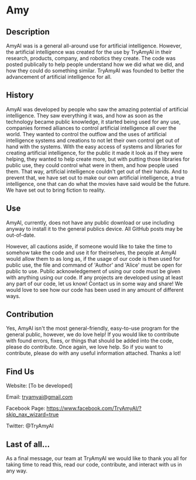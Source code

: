 # Amy
## Description
  AmyAI was is a general all-around use for artificial intelligence. However, the artificial intelligence was created for the use by TryAmyAI in their research, products, company, and robotics they create. The code was posted publically to help people understand how we did what we did, and how they could do something similar. TryAmyAI was founded to better the advancement of artificial intelligence for all.

## History
  AmyAI was developed by people who saw the amazing potential of artificial intelligence. They saw everything it was, and how as soon as the technology became public knowledge, it started being used for any use, companies formed alliances to control artificial intelligence all over the world. They wanted to control the outflow and the uses of artificial intelligence systems and creations to not let their own control get out of hand with the systems. With the easy access of systems and libraries for creating artificial intelligence, for the public it made it look as if they were helping, they wanted to help create more, but with putting those libraries for public use, they could control what were in them, and how people used them. That way, artificial intelligence couldn't get out of their hands. And to prevent that, we have set out to make our own artificial intelligence, a true intelligence, one that can do what the movies have said would be the future. We have set out to bring fiction to reality.

## Use
  AmyAI, currently, does not have any public download or use including anyway to install it to the general publics device. All GitHub posts may be out-of-date.

  However, all cautions aside, if someone would like to take the time to somehow take the code and use it for theirselves, the people at AmyAI would allow them to as long as, if the usage of our code is then used for public use, the file and command of 'Author' and 'Alice' must be open for public to use. Public acknowledgement of using our code must be given with anything using our code. If any projects are developed using at least any part of our code, let us know! Contact us in some way and share! We would love to see how our code has been used in any amount of different ways.

## Contribution
  Yes, AmyAI isn't the most general-friendly, easy-to-use program for the general public, however, we do love help! If you would like to contribute with found errors, fixes, or things that should be added into the code, please do contribute. Once again, we love help. So if you want to contribute, please do with any useful information attached. Thanks a lot!

## Find Us
  Website: [To be developed]
  
  Email: tryamyai@gmail.com
  
  Facebook Page: https://www.facebook.com/TryAmyAI/?skip_nax_wizard=true
  
  Twitter: @TryAmyAI

## Last of all...
  As a final message, our team at TryAmyAI we would like to thank you all for taking time to read this, read our code, contribute, and interact with us in any way.
